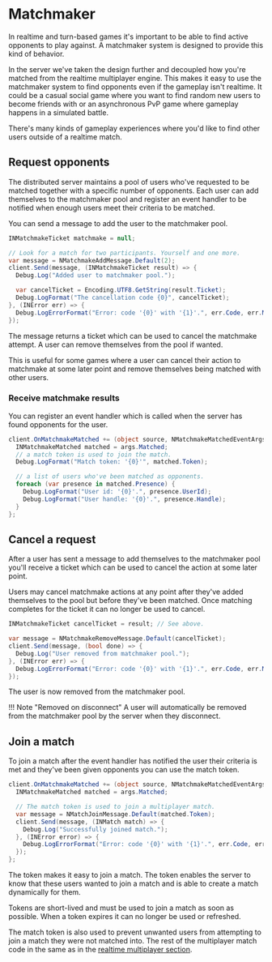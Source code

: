 # Matchmaker

In realtime and turn-based games it's important to be able to find active opponents to play against. A matchmaker system is designed to provide this kind of behavior.

In the server we've taken the design further and decoupled how you're matched from the realtime multiplayer engine. This makes it easy to use the matchmaker system to find opponents even if the gameplay isn't realtime. It could be a casual social game where you want to find random new users to become friends with or an asynchronous PvP game where gameplay happens in a simulated battle.

There's many kinds of gameplay experiences where you'd like to find other users outside of a realtime match.

## Request opponents

The distributed server maintains a pool of users who've requested to be matched together with a specific number of opponents. Each user can add themselves to the matchmaker pool and register an event handler to be notified when enough users meet their criteria to be matched.

You can send a message to add the user to the matchmaker pool.

```csharp fct_label="Unity"
INMatchmakeTicket matchmake = null;

// Look for a match for two participants. Yourself and one more.
var message = NMatchmakeAddMessage.Default(2);
client.Send(message, (INMatchmakeTicket result) => {
  Debug.Log("Added user to matchmaker pool.");

  var cancelTicket = Encoding.UTF8.GetString(result.Ticket);
  Debug.LogFormat("The cancellation code {0}", cancelTicket);
}, (INError err) => {
  Debug.LogErrorFormat("Error: code '{0}' with '{1}'.", err.Code, err.Message);
});
```

The message returns a ticket which can be used to cancel the matchmake attempt. A user can remove themselves from the pool if wanted.

This is useful for some games where a user can cancel their action to matchmake at some later point and remove themselves being matched with other users.

### Receive matchmake results

You can register an event handler which is called when the server has found opponents for the user.

```csharp fct_label="Unity"
client.OnMatchmakeMatched += (object source, NMatchmakeMatchedEventArgs args) => {
  INMatchmakeMatched matched = args.Matched;
  // a match token is used to join the match.
  Debug.LogFormat("Match token: '{0}'", matched.Token);

  // a list of users who've been matched as opponents.
  foreach (var presence in matched.Presence) {
    Debug.LogFormat("User id: '{0}'.", presence.UserId);
    Debug.LogFormat("User handle: '{0}'.", presence.Handle);
  }
};
```

## Cancel a request

After a user has sent a message to add themselves to the matchmaker pool you'll receive a ticket which can be used to cancel the action at some later point.

Users may cancel matchmake actions at any point after they've added themselves to the pool but before they've been matched. Once matching completes for the ticket it can no longer be used to cancel.

```csharp fct_label="Unity"
INMatchmakeTicket cancelTicket = result; // See above.

var message = NMatchmakeRemoveMessage.Default(cancelTicket);
client.Send(message, (bool done) => {
  Debug.Log("User removed from matchmaker pool.");
}, (INError err) => {
  Debug.LogErrorFormat("Error: code '{0}' with '{1}'.", err.Code, err.Message);
});
```

The user is now removed from the matchmaker pool.

!!! Note "Removed on disconnect"
    A user will automatically be removed from the matchmaker pool by the server when they disconnect.

## Join a match

To join a match after the event handler has notified the user their criteria is met and they've been given opponents you can use the match token.

```csharp fct_label="Unity"
client.OnMatchmakeMatched += (object source, NMatchmakeMatchedEventArgs args) => {
  INMatchmakeMatched matched = args.Matched;

  // The match token is used to join a multiplayer match.
  var message = NMatchJoinMessage.Default(matched.Token);
  client.Send(message, (INMatch match) => {
    Debug.Log("Successfully joined match.");
  }, (INError error) => {
    Debug.LogErrorFormat("Error: code '{0}' with '{1}'.", err.Code, err.Message);
  });
};
```

The token makes it easy to join a match. The token enables the server to know that these users wanted to join a match and is able to create a match dynamically for them.

Tokens are short-lived and must be used to join a match as soon as possible. When a token expires it can no longer be used or refreshed.

The match token is also used to prevent unwanted users from attempting to join a match they were not matched into. The rest of the multiplayer match code in the same as in the [realtime multiplayer section](gameplay-multiplayer-realtime.md).
